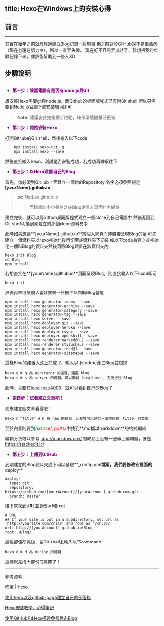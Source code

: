 title: Hexo在Windows上的安裝心得
---
前言
 -- 

 ---------- 
其實在幾年之前就有想過建立Blog記錄一些瑣事
但之前對於GitHub還不是很熟悉（現在也還在努力中），所以一直弄失敗。
現在好不容易弄成功了，我想把我的步驟記錄下來，或許能幫助到一些人XD

步驟說明
 ---- 

 
---------- 


 - <font color="purple">**第一步：確認電腦有是否有node.js與Git**</font>

想安裝Hexo需要git與node.js，而Github的桌面版程式已有附Git shell
所以只需要到[Node.js官網](https://nodejs.org/)下載安裝環境即可
> **Note:** 建議安裝完後重新啟動，確保環境變數已更新

 - <font color="purple">**第二步：開始安裝Hexo**</font>

打開Github的Git shell，然後輸入以下code

	    npm install hexo-cli -g
	    npm install hexo --save

然後直接輸入hexo，測試是否安裝成功，若成功再繼續往下

 - <font color="purple">**第三步：以Hexo建置自己的Blog**</font>

首先，你必須到GitHub上面建立一個新的Repository
名字必須參照規定 **[yourName].github.io** 
> **ex:** NatLee.github.io
>> 而這個名字也是你之後Blog或個人頁面的主網址

建立完後，就可以用Github桌面版程式建立一個clone到自己電腦中
然後再回到Git shell切換到剛建立的那個clone資料夾中

此時如果想讓**[yourName].github.io**當個人網頁而非直接呈現Blog的話
可先建立一個資料夾以hexo初始化後再切至該資料夾下安裝
如以下code為建立並初始化一個叫Blog的資料夾然後再將Blog建置在該資料夾內

    hexo init Blog
    cd Blog
    npm install

若想直接在**[yourName].github.io**頁面呈現Blog，則直接輸入以下code即可

    hexo init

然後再來可依個人喜好安裝一些插件以幫助Blog營運

    npm install hexo-generator-index --save
    npm install hexo-generator-archive --save
    npm install hexo-generator-category --save
    npm install hexo-generator-tag --save
    npm install hexo-server --save
    npm install hexo-deployer-git --save
    npm install hexo-deployer-heroku --save
    npm install hexo-deployer-rsync --save
    npm install hexo-deployer-openshift --save
    npm install hexo-renderer-marked@0.2 --save
    npm install hexo-renderer-stylus@0.2 --save
    npm install hexo-generator-feed@1 --save
    npm install hexo-generator-sitemap@1 --save

這樣Blog的建置大致上完成了，輸入以下code可產生Blog並檢視

    hexo g # g 為 generator 的縮寫，建置 Blog
    hexo s # s 為 server 的縮寫，可以開啟 localhost ，方便檢視 Blog
    
   此時，只要在[localhost:4000](http://127.0.0.1:4000)，就可以看到自己的Blog了

 - <font color="purple">**第四步：試著建立文章吧！**</font>

先來建立個文章看看吧！

    hexo n "title" # n 為 new 的縮寫，此指令可以建立一個標題為「title」的文章

至於內容則要到<font color="red">/source/_posts/</font>中找到**.md檔**以**markdown**的格式編輯

編輯方法可以參考 http://markdown.tw/
而網路上也有一些線上編輯器，像是 https://stackedit.io/

 - <font color="purple">**第五步：上傳到GitHub**</font>

到剛建立的Blog資料夾底下可以發現**_config.yml**檔案，我們要修改它裡面的**deploy**

    deploy: 
      type: git
      repository: https://github.com/[yourAccount]/[yourAccount].github.com.git
      branch: master	

接下來找到**URL**並更改url和root

    # URL
    ## If your site is put in a subdirectory, set url as 'http://yoursite.com/child' and root as '/child/'
    url: http://[yourAccount].github.io/Blog
    root: /Blog/

最後都儲存完後，在Git shell上輸入以下command

    hexo d # d 為 deploy 的縮寫

這樣就完成大部份的建置了！

 
 ----------
 
參考資料
 
[佈署 | Hexo](https://hexo.io/zh-tw/docs/deployment.html)

[使用hexo以及github-page建立自己的部落格](http://eva0919.github.io/2013/04/21/%E4%BD%BF%E7%94%A8hexo%E4%BB%A5%E5%8F%8Agithub-page%E5%BB%BA%E7%AB%8B%E8%87%AA%E5%B7%B1%E7%9A%84%E9%83%A8%E8%90%BD%E6%A0%BC/)

[Hexo安裝教學、心得筆記](https://wwssllabcd.github.io/blog/2014/12/22/how-to-install-hexo-on-window/)

[使用GitHub和Hexo搭建免费静态Blog](http://wsgzao.github.io/post/hexo-guide/)